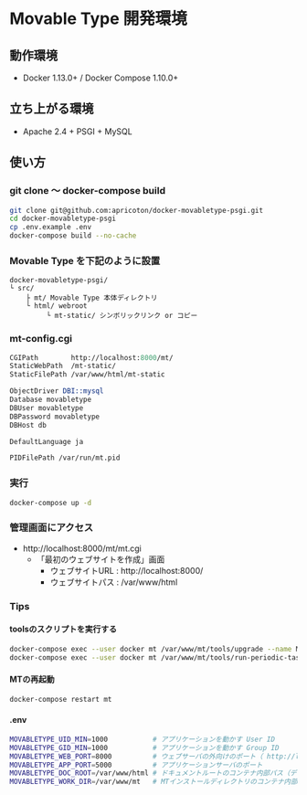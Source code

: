 # Movable Type 開発環境
## 動作環境
* Docker 1.13.0+ / Docker Compose 1.10.0+

## 立ち上がる環境
* Apache 2.4 + PSGI + MySQL

## 使い方
### git clone 〜 docker-compose build
```bash
git clone git@github.com:apricoton/docker-movabletype-psgi.git
cd docker-movabletype-psgi
cp .env.example .env
docker-compose build --no-cache
```

### Movable Type を下記のように設置
```
docker-movabletype-psgi/
└ src/
    ├ mt/ Movable Type 本体ディレクトリ
    └ html/ webroot
         └ mt-static/ シンボリックリンク or コピー
```

### mt-config.cgi
```perl
CGIPath        http://localhost:8000/mt/
StaticWebPath  /mt-static/
StaticFilePath /var/www/html/mt-static

ObjectDriver DBI::mysql
Database movabletype
DBUser movabletype
DBPassword movabletype
DBHost db

DefaultLanguage ja

PIDFilePath /var/run/mt.pid
```

### 実行
```bash
docker-compose up -d
```

### 管理画面にアクセス
* http://localhost:8000/mt/mt.cgi
    * 「最初のウェブサイトを作成」画面
        * ウェブサイトURL : http://localhost:8000/
        * ウェブサイトパス : /var/www/html

### Tips
#### toolsのスクリプトを実行する
```bash
docker-compose exec --user docker mt /var/www/mt/tools/upgrade --name Melody
docker-compose exec --user docker mt /var/www/mt/tools/run-periodic-tasks
```

#### MTの再起動
```bash
docker-compose restart mt
```

#### .env
```bash
MOVABLETYPE_UID_MIN=1000           # アプリケーションを動かす User ID
MOVABLETYPE_GID_MIN=1000           # アプリケーションを動かす Group ID
MOVABLETYPE_WEB_PORT=8000          # ウェブサーバの外向けのポート（ http://localhost:8000/ ）
MOVABLETYPE_APP_PORT=5000          # アプリケーションサーバのポート
MOVABLETYPE_DOC_ROOT=/var/www/html # ドキュメントルートのコンテナ内部パス（デフォルトでは ./src が /var/www になっている）
MOVABLETYPE_WORK_DIR=/var/www/mt   # MTインストールディレクトリのコンテナ内部パス
```